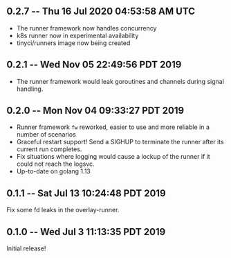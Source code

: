 ## 0.2.7 -- Thu 16 Jul 2020 04:53:58 AM UTC

- The runner framework now handles concurrency
- k8s runner now in experimental availability
- tinyci/runners image now being created

## 0.2.1 -- Wed Nov 05 22:49:56 PDT 2019

- The runner framework would leak goroutines and channels during signal handling.

## 0.2.0 -- Mon Nov 04 09:33:27 PDT 2019

- Runner framework `fw` reworked, easier to use and more reliable in a number of scenarios
- Graceful restart support! Send a SIGHUP to terminate the runner after its current run completes.
- Fix situations where logging would cause a lockup of the runner if it could not reach the logsvc.
- Up-to-date on golang 1.13

## 0.1.1 -- Sat Jul 13 10:24:48 PDT 2019

Fix some fd leaks in the overlay-runner.

## 0.1.0 -- Wed Jul 3 11:13:35 PDT 2019

Initial release!
